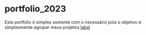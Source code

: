 # portfolio_2023
 Este portfolio  é simples somente com o necessário pois o objetivo é simplesmente agrupar meus projetos 
[label](../../../Downloads/Portfolio.webm)